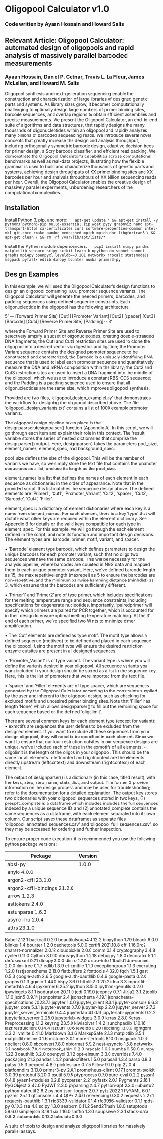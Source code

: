 # Oligopool Calculator v1.0
### Code written by Ayaan Hossain and Howard Salis

## Relevant Article: Oligopool Calculator: automated design of oligopools and rapid analysis of massively parallel barcoded measurements
### Ayaan Hossain, Daniel P. Cetnar, Travis L. La Fleur, James McLellan, and Howard M. Salis

Oligopool synthesis and next-generation sequencing enable the construction and characterization of large libraries of designed genetic parts and systems. As library sizes grow, it becomes computationally challenging to optimally design large numbers of primer binding sites, barcode sequences, and overlap regions to obtain efficient assemblies and precise measurements. We present the Oligopool Calculator, an end-to-end suite of algorithms and data structures, that rapidly designs the many thousands of oligonucleotides within an oligopool and rapidly analyzes many billions of barcoded sequencing reads. We introduce several novel concepts that greatly increase the design and analysis throughput, including orthogonally symmetric barcode design, adaptive decision trees for primer design, a Scry barcode classifier, and efficient read packing. We demonstrate the Oligopool Calculator’s capabilities across computational benchmarks as well as real-data projects, illustrating how the flexible grammar is used to build and characterize thousands of genetic parts and systems, achieving design throughputs of XX primer binding sites and XX barcodes per hour and analysis throughputs of XX billion sequencing reads per hour. Overall, the Oligopool Calculator enables the creative design of massively parallel experiments, unburdening researchers of the computational complexities.

## Installation

Install Python 3, pip, and more:
`   apt-get update \
    && apt-get install -y python3 python3-pip build-essential zip wget pypy graphviz nano apt-transport-https ca-certificates curl software-properties-common intel-mkl git-core cmake pandoc memcached mpich mpich-doc libgfortran5 \
    && apt-get clean \
    && rm -rf /var/lib/apt/lists/*`

Install the Python module dependencies:
`   pip3 install numpy pandas matplotlib seaborn scipy scikit-learn biopython dm-sonnet sonnet graphs mpi4py openpyxl leveldb==0.201 networkx nrpcalc statsmodels msgpack pyfastx edlib dinopy bounter numba primer3-py`

## Design Examples

In this example, we will used the Oligopool Calculator’s design functions to design an oligopool containing 1000 promoter sequence variants. The Oligopool Calculator will generate the needed primers, barcodes, and padding sequences using defined sequence constraints. 
Each oligonucleotide in the oligopool has the following architecture:

5’ -- [Forward Primer Site] [Cut1] [Promoter Variant] [Cut2] [spacer] [Cut3] [Barcode] [Cut4] [Reverse Primer Site] [Padding]-- 3’

where the Forward Primer Site and Reverse Primer Site are used to selectively amplify a subset of oligonucleotides, creating double-stranded DNA fragments;
the Cut1 and Cut4 restriction sites are used to clone the oligopool into a desired vector via digestion and ligation; 
the Promoter Variant sequence contains the designed promoter sequence to be constructed and characterized;
the Barcode is a uniquely identifying DNA sequence that is used to label each promoter sequence and quantitatively measure the DNA and mRNA composition within the library;
the Cut2 and Cut3 restriction sites are used to insert a DNA fragment into the middle of the oligopool, which we use to introduce a constant RBS-CDS sequence;
and the Padding is a padding sequence used to ensure that all oligonucleotides are the same size, which improves oligopool synthesis.

Provided are two files, ‘oligopool_design_examplel.py’ that demonstrates the workflow for designing the oligopool described above. The file ‘oligopool_design_variants.txt’ contains a list of 1000 example promoter variants.

The oligopool design pipeline takes place in the designpasrser.designparser() function (Appendix A). In this script, we will go through each item and explain their role in this context. The ‘result’ variable stores the series of nested dictionaries that comprise the designparser() output. Here, designparser() takes the parameters pool_size, element_names, element_spec, and background_spec.

pool_size defines the size of the oligopool. This will be the number of variants we have, so  we simply store the text file that contains the promoter sequences as a list, and use its length as the pool_size.  

element_names is a list that defines the names of each element in each sequence as 
dictionaries in the order of appearance. Note that in the provided script, this list matches
the sequence design above. The defined elements are ‘Primer1’, ‘Cut1’, ‘Promoter_Variant’, ‘Cut2’, ‘spacer’, ‘Cut3’, ‘Barcode’, ‘Cut4’, ‘Filler’. 

element_spec is a dictionary of element dictionaries where each key is a name from
element_names. For each element, there is a key ‘type’ that will dictate what other keys are
required within the element dictionary. See Appendix B for details on the valid keys 
compatible for each type in element_spec. For this example, we will go through the each element defined in the script, and note its function and important design decisions. The element types are: barcode, primer, motif, variant, and spacer. 

•	‘Barcode’ element type barcode, which defines parameters to design the unique barcodes for each promoter variant, such that no oligo two sequences will have the same barcode. This will be necessary for the analysis pipeline, where barcodes are counted in NGS data and mapped them to each unique promoter variant. Here, we’ve defined barcode length as 15, the max repetitive length (maxrepel) as 5 to ensure the barcodes are non-repetitive, and the minimum pairwise hamming distance (minhdist) as 3, which ensures that the barcodes are sufficiently different. 

•	‘Primer1’ and ‘Primer2’ are of type primer, which includes specifications for the melting temperature range and sequence constraints, including specifications for degenerate nucleotides. Importantly, ‘pairedprimer’ will specify which primers are paired for PCR together, which is accounted for in their design to ensure optimal melting temperature matching. At the 3’ end of each primer, we’ve specified two W nts to minimize dimer amplification.

•	The ‘Cut’ elements are defined as type motif.  The motif type allows a defined sequence (motifseq) to be defined and placed in each sequence the oligopool. Using the motif type will ensure the desired restriction enzyme cutsites are present in all designed sequences.

•	‘Promoter_Variant’ is of type variant. The variant type is where you will define the variants desired in your oligopool. All sequence variants you want included in your design should be stored as a list in the sequence key. Here, this is the list of promoters that were imported from the text file. 

•	‘spacer’ and ‘Filler’ elements are of type spacer, which are sequences generated by the Oligopool Calculator according to the constraints supplied by the user and inherent to the oligopool design, such as checking for excluded motifs and undesired primer binding sites. Note that ‘Filler’ has length ‘None’, which allows designparser() to fill out the remaining space for each sequence based on the defined ‘oligolimit’.

There are several common keys for each element type (except for variant): 
•	exmotifs are sequences the user defines to be excluded from the designed element. If you want to exclude all these sequences from your design oligopool, they will need to be specified in each element. Since we want to ensure that our four restriction cutsites in our sequence designs are unique, we’ve included each of these in the exmotifs of all elements.
•	oligolimit is the length of the oligos in your oligopool. This should be the same for all elements. 
•	leftcontext and rightcontext are the elements directly upstream (leftcontext) and downstream (rightcontext) of each element. 

The output of designparser() is a dictionary (in this case, titled result), with the keys, step, step_name, stats_dict, and output. The former 3 provide information on the design process and may be used for troubleshooting; refer to the documentation for a detailed explanation. The output key stores two dictionaries with your oligopool sequences stored in two keys, (1) presplit_complete is a dataframe which includes includes the full sequences indexed by a unique sequence ID, and (2) annotated_complete contains the same sequences as a dataframe, with each element separated into its own column. Our script saves these dataframes as separate files ‘oligopool_annotated_sequences.csv’ and ‘oligopool_full_sequences.csv’, so they may be accessed for ordering and further inspection.  


To ensure proper code execution, it is recommended you use the following python package versions:

| Package | Version |
| ------- | ------- |
| absl-py |  1.0.0  |
| anyio	4.0.0
| argon2-cffi	23.1.0
| argon2-cffi-bindings	21.2.0
| arrow	1.2.3
|asttokens	2.4.0
| astunparse	1.6.3
|async-lru	2.0.4
| attrs	23.1.0
Babel	2.12.1
backcall	0.2.0
beautifulsoup4	4.12.2
biopython	1.79
bleach	6.0.0
blinker	1.4
bounter	1.2.0
cachetools	5.0.0
certifi	2021.10.8
cffi	1.16.0rc2
charset-normalizer	2.0.12
cloudpickle	2.0.0
comm	0.1.4
cryptography	3.4.8
cycler	0.11.0
Cython	3.0.10
dbus-python	1.2.18
debugpy	1.8.0
decorator	5.1.1
defusedxml	0.7.1
dinopy	3.0.0
distro	1.7.0
distro-info	1.1build1
dm-sonnet	2.0.0
dm-tree	0.1.7
edlib	1.3.9
et-xmlfile	1.1.0
exceptiongroup	1.1.3
executing	1.2.0
fastjsonschema	2.18.0
flatbuffers	2
fonttools	4.32.0
fqdn	1.5.1
gast	0.5.3
google-auth	2.6.5
google-auth-oauthlib	0.4.6
google-pasta	0.2.0
graphs	0.1.3
grpcio	1.44.0
h5py	3.6.0
httplib2	0.20.2
idna	3.3
importlib-metadata	4.6.4
ipykernel	6.25.2
ipython	8.15.0
ipython-genutils	0.2.0
ipywidgets	8.1.1
isoduration	20.11.0
jedi	0.19.0
jeepney	0.7.1
Jinja2	3.1.2
joblib	1.1.0
json5	0.9.14
jsonpointer	2.4
jsonschema	4.19.1
jsonschema-specifications	2023.7.1
jupyter	1.0.0
jupyter_client	8.3.1
jupyter-console	6.6.3
jupyter_core	5.3.1
jupyter-events	0.7.0
jupyter-lsp	2.2.0
jupyter_server	2.7.3
jupyter_server_terminals	0.4.4
jupyterlab	4.1.0a1
jupyterlab-pygments	0.2.2
jupyterlab_server	2.25.0
jupyterlab-widgets	3.0.9
keras	2.8.0
Keras-Preprocessing	1.1.2
keyring	23.5.0
kiwisolver	1.4.2
launchpadlib	1.10.16
lazr.restfulclient	0.14.4
lazr.uri	1.0.6
leveldb	0.201
libclang	13.0.0
lightgbm	3.3.2
llvmlite	0.41.0
Markdown	3.3.6
MarkupSafe	2.1.3
matplotlib	3.5.1
matplotlib-inline	0.1.6
mistune	3.0.1
more-itertools	8.10.0
msgpack	1.0.6
nbclient	0.8.0
nbconvert	7.8.0
nbformat	5.9.2
nest-asyncio	1.5.8
networkx	3.1
notebook	7.0.4
notebook_shim	0.2.3
nrpcalc	1.6.3
numba	0.58.0
numpy	1.22.3
oauthlib	3.2.0
openpyxl	3.1.2
opt-einsum	3.3.0
overrides	7.4.0
packaging	21.3
pandas	1.4.2
pandocfilters	1.5.0
parasail	1.3.4
parso	0.8.3
patsy	0.5.3
pexpect	4.8.0
pickleshare	0.7.5
Pillow	9.1.0
pip	22.0.4
platformdirs	3.10.0
primer3-py	2.0.1
prometheus-client	0.17.1
prompt-toolkit	3.0.39
protobuf	3.20.0
psutil	5.9.5
ptyprocess	0.7.0
pure-eval	0.2.2
pyasn1	0.4.8
pyasn1-modules	0.2.8
pycparser	2.21
pyfastx	2.0.1
Pygments	2.16.1
PyGObject	3.42.0
PyJWT	2.3.0
pyparsing	2.4.7
python-apt	2.3.0+ubuntu2
python-dateutil	2.8.2
python-json-logger	2.0.7
pytz	2022.1
PyYAML	6.0.1
pyzmq	25.1.1
qtconsole	5.4.4
QtPy	2.4.0
referencing	0.30.2
requests	2.27.1
requests-oauthlib	1.3.1
rfc3339-validator	0.1.4
rfc3986-validator	0.1.1
rpds-py	0.10.3
rsa	4.8
scipy	1.8.0
seaborn	0.11.2
Send2Trash	1.8.0
setuptools	59.6.0
simplejson	3.18.1
six	1.16.0
sniffio	1.3.0
soupsieve	2.3.1
stack-data	0.6.2
statsmodels	0.13.2
tabulate	0.9.0

A suite of tools to design and analyze oligopool libraries for massively parallel assays.
